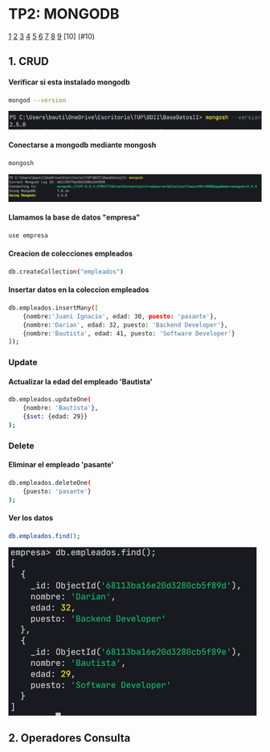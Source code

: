 # TP2: MONGODB

[1](#1) [2](#2) [3](#3) [4](#4) [5](#5) [6](#6) [7](#7) [8](#8) [9](#9) [10] (#10)

## 1. CRUD 

#### Verificar si esta instalado mongodb

```bash
mongod --version
```
<img src="img/verificar-instalacion.png">

#### Conectarse a mongodb mediante mongosh

```bash
mongosh
```
<img src="img/mongosh.png">

#### Llamamos la base de datos "empresa"

```bash
use empresa
```

#### Creacion de colecciones empleados

```bash
db.createCollection("empleados")
```

#### Insertar datos en la coleccion empleados

```bash
db.empleados.insertMany([
    {nombre:'Juani Ignacio', edad: 30, puesto: 'pasante'},
    {nombre:'Darian', edad: 32, puesto: 'Backend Developer'},
    {nombre:'Bautista', edad: 41, puesto: 'Software Developer'}
]);
```
### Update
#### Actualizar la edad del empleado 'Bautista'

```bash
db.empleados.updateOne(
    {nombre: 'Bautista'},
    {$set: {edad: 29}}
);
```

### Delete
#### Eliminar el empleado 'pasante'

```bash
db.empleados.deleteOne(
    {puesto: 'pasante'}
);
```

#### Ver los datos

```bash
db.empleados.find();
```

<img src="img/ver-datos-finales.png">

## 2. Operadores Consulta

